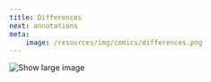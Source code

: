 ```yaml
---
title: Differences
next: annotations
meta:
    image: /resources/img/comics/differences.png
---
```


<div class="image-noborder"></div>

![[Show large image](*/resources/img/comics/differences.png)](/resources/img/comics/differences.png)

